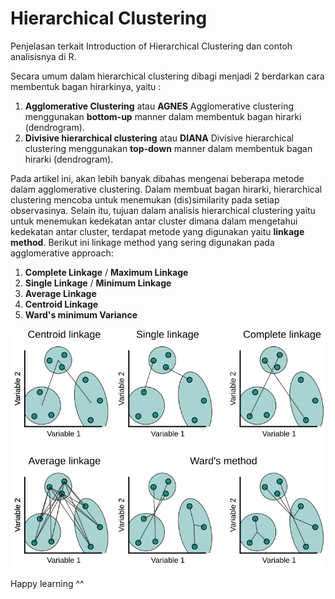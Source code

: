 # Hierarchical Clustering

Penjelasan terkait Introduction of Hierarchical Clustering dan contoh analisisnya di R.

Secara umum dalam hierarchical clustering dibagi menjadi 2 berdarkan cara membentuk bagan hirarkinya, yaitu :

1. **Agglomerative Clustering** atau **AGNES**
Agglomerative clustering menggunakan **bottom-up** manner dalam membentuk bagan hirarki (dendrogram).
2. **Divisive hierarchical clustering** atau **DIANA**
Divisive hierarchical clustering menggunakan **top-down** manner dalam membentuk bagan hirarki (dendrogram).

Pada artikel ini, akan lebih banyak dibahas mengenai beberapa metode dalam agglomerative clustering. Dalam membuat bagan hirarki, hierarchical clustering mencoba untuk menemukan (dis)similarity pada setiap observasinya. Selain itu, tujuan dalam analisis hierarchical clustering yaitu untuk menemukan kedekatan antar cluster dimana dalam mengetahui kedekatan antar cluster, terdapat metode yang digunakan yaitu **linkage method**. Berikut ini linkage method yang sering digunakan pada agglomerative approach:

1. **Complete Linkage** / **Maximum Linkage**
2. **Single Linkage** / **Minimum Linkage**
3. **Average Linkage**
4. **Centroid Linkage**
5. **Ward's minimum Variance**

![](image/linkage.png)

Happy learning ^^
